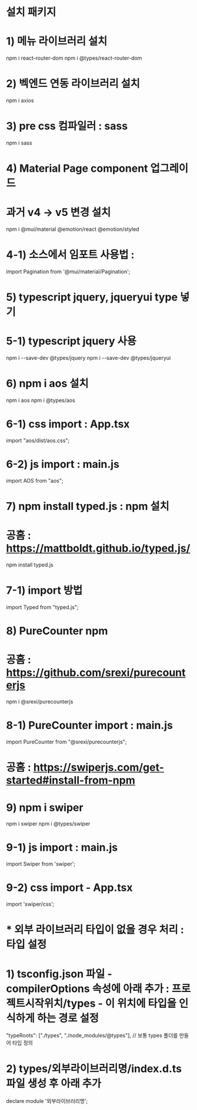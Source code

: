 # 설치 패키지 
# 1) 메뉴 라이브러리 설치
npm i react-router-dom
npm i @types/react-router-dom

# 2) 벡엔드 연동 라이브러리 설치
npm i axios

# 3) pre css 컴파일러 : sass
npm i sass

# 4) Material Page component 업그레이드 
# 과거 v4 -> v5 변경 설치
npm i @mui/material @emotion/react @emotion/styled

# 4-1) 소스에서 임포트 사용법 : <Pagination />
import Pagination from '@mui/material/Pagination';

# 5) typescript jquery, jqueryui type 넣기
# 5-1) typescript jquery 사용
npm i --save-dev @types/jquery
npm i --save-dev @types/jqueryui


# 6) npm i aos 설치
npm i aos
npm i @types/aos

# 6-1) css import : App.tsx
import "aos/dist/aos.css";

# 6-2) js import : main.js
import AOS from "aos";

# 7) npm install typed.js  : npm 설치
# 공홈 : https://mattboldt.github.io/typed.js/ 
npm install typed.js 

# 7-1) import 방법
import Typed from "typed.js";

# 8) PureCounter npm
# 공홈 : https://github.com/srexi/purecounterjs
npm i @srexi/purecounterjs

# 8-1) PureCounter import : main.js
import PureCounter from "@srexi/purecounterjs";

# 공홈 : https://swiperjs.com/get-started#install-from-npm
# 9) npm i swiper
npm i swiper
npm i @types/swiper

# 9-1) js import : main.js
import Swiper from 'swiper';

# 9-2) css import - App.tsx
import 'swiper/css';


# * 외부 라이브러리 타입이 없을 경우 처리 : 타입 설정
# 1) tsconfig.json 파일 - compilerOptions 속성에 아래 추가 : 프로젝트시작위치/types - 이 위치에 타입을 인식하게 하는 경로 설정
"typeRoots": ["./types", "./node_modules/@types"], // 보통 types 폴더를 만들어 타입 정의
# 2) types/외부라이브러리명/index.d.ts 파일 생성 후 아래 추가
declare module '외부라이브러리명';
